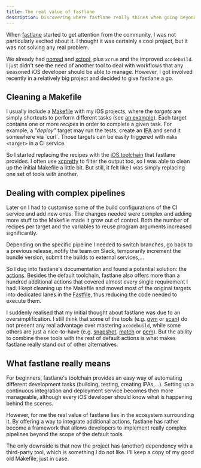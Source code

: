 ```yaml
---
title: The real value of fastlane
description: Discovering where fastlane really shines when going beyond the default tools for more complex deployment pipelines
---
```

When [fastlane](https://fastlane.tools) started to get attention from the community, I was not particularly excited about it. I thought it was certainly a cool project, but it was not solving any real problem.

<!--more-->

We already had [nomad](https://github.com/nomad) and [xctool](https://github.com/facebook/xctool), plus `xcrun` and the improved `xcodebuild`. I just didn't see the need of another tool to deal with workflows that any seasoned iOS developer should be able to manage. However, I got involved recently in a relatively big project and decided to give fastlane a go.


## Cleaning a Makefile
I usually include a [Makefile](https://www.gnu.org/software/make/manual/make.html#Introduction) with my iOS projects, where the *targets* are simply shortcuts to perform different tasks (see [an example](https://gist.github.com/elitalon/0f482d02e8fcaecf0da2)). Each target contains one or more *recipes* in order to complete a given task. For example, a *"deploy"* target may run the tests, create an [IPA](https://en.wikipedia.org/wiki/.ipa_(file_extension)) and send it somewhere via `curl`. Those targets can be easily triggered with `make <target>` in a CI service.

So I started replacing the recipes with the [iOS toolchain](https://github.com/fastlane/fastlane/blob/7aeb29aea2eb437f8c6bd79f9c657528f160a3d0/README.md#fastlane-toolchain) that fastlane provides. I often use [xcpretty](https://github.com/supermarin/xcpretty) to filter the output too, so I was able to clean up the initial Makefile a little bit. But still, it felt like I was simply replacing one set of tools with another.


## Dealing with complex pipelines
Later on I had to customise some of the build configurations of the CI service and add new ones. The changes needed were complex and adding more stuff to the Makefile made it grow out of control. Both the number of recipes per target and the variables to reuse program arguments increased significantly.

Depending on the specific pipeline I needed to switch branches, go back to a previous release, notify the team on Slack, temporarily increment the bundle version, submit the builds to external services,…

So I dug into fastlane's documentation and found a potential solution: the [actions](https://github.com/fastlane/fastlane/blob/master/docs/Actions.md). Besides the default toolchain, fastlane also offers more than a hundred additional actions that covered almost every single requirement I had. I kept cleaning up the Makefile and moved most of the original targets into dedicated lanes in the [Fastfile](https://github.com/fastlane/fastlane/tree/master/docs), thus reducing the code needed to execute them.

I suddenly realised that my initial thought about fastlane was due to an oversimplification. I still think that some of the tools (e.g. [gym](https://github.com/fastlane/gym) or [scan](https://github.com/fastlane/scan)) do not present any real advantage over mastering `xcodebuild`, while some others are just a nice-to-have (e.g. [snapshot](https://github.com/fastlane/snapshot), [match](https://github.com/fastlane/match) or [pem](https://github.com/fastlane/pem)). But the ability to combine these tools with the rest of default actions is what makes fastlane really stand out of other alternatives.


## What fastlane really means
For beginners, fastlane's toolchain provides an easy way of automating different development tasks (building, testing, creating IPAs,…). Setting up a continuous integration and deployment service becomes then more manageable, although every iOS developer should know what is happening behind the scenes.

However, for me the real value of fastlane lies in the ecosystem surrounding it. By offering a way to integrate additional actions, fastlane has rather become a framework that allows developers to implement really complex pipelines beyond the scope of the default tools.

The only downside is that now the project has (another) dependency with a third-party tool, which is something I do not like. I'll keep a copy of my good old Makefile, just in case.

